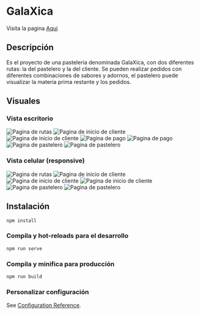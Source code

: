 # GalaXica
Visita la pagina [Aqui](https://agreeable-sky-046b3440f.1.azurestaticapps.net/ "Aqui")

## Descripción
Es el proyecto de una pasteleria denominada GalaXica, con dos diferentes rutas: la del pastelero y la del cliente. 
Se pueden realizar pedidos con diferentes combinaciones de sabores y adornos, el pastelero puede visualizar la materia prima restante y los pedidos.

## Visuales
### Vista escritorio
![Pagina de rutas](src/assets/visual/escritorio/rutas.png)
![Pagina de inicio de cliente](src/assets/visual/escritorio/homeCliente01.png)
![Pagina de inicio de cliente](src/assets/visual/escritorio/homeCliente02.png)
![Pagina de pago](src/assets/visual/escritorio/pago01.png)
![Pagina de pago](src/assets/visual/escritorio/pago02.png)
![Pagina de pastelero](src/assets/visual/escritorio/pastelero01.png)
![Pagina de pastelero](src/assets/visual/escritorio/pastelero02.png)
### Vista celular (responsive)
![Pagina de rutas](src/assets/visual/celular/rutas.jpg)
![Pagina de inicio de cliente](src/assets/visual/celular/homeCliente01.jpg)
![Pagina de inicio de cliente](src/assets/visual/celular/homeCliente02.jpg)
![Pagina de inicio de cliente](src/assets/visual/celular/homeCliente03.jpg)
![Pagina de pastelero](src/assets/visual/celular/pastelero01.jpg)
![Pagina de pastelero](src/assets/visual/celular/pastelero02.jpg)

## Instalación
```
npm install
```

### Compila y hot-reloads para el desarrollo
```
npm run serve
```

### Compila y minifica para producción
```
npm run build
```

### Personalizar configuración
See [Configuration Reference](https://cli.vuejs.org/config/).
